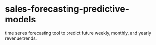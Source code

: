 # sales-forecasting-predictive-models
time series forecasting tool to predict future weekly, monthly, and yearly revenue trends.
